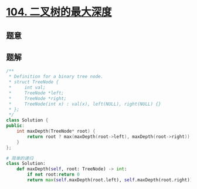 #  [104. 二叉树的最大深度](https://leetcode.cn/problems/maximum-depth-of-binary-tree/)

## 题意



## 题解



```c++
/**
 * Definition for a binary tree node.
 * struct TreeNode {
 *     int val;
 *     TreeNode *left;
 *     TreeNode *right;
 *     TreeNode(int x) : val(x), left(NULL), right(NULL) {}
 * };
 */
class Solution {
public:
    int maxDepth(TreeNode* root) {
        return root ? max(maxDepth(root->left), maxDepth(root->right)) + 1 : 0;
    }
};
```



```python
# 简单的递归
class Solution:
    def maxDepth(self, root: TreeNode) -> int:
        if not root:return 0
        return max(self.maxDepth(root.left), self.maxDepth(root.right)) + 1
```

